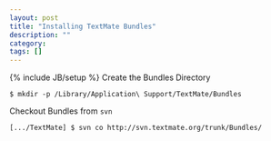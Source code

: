 ```yaml
---
layout: post
title: "Installing TextMate Bundles"
description: ""
category: 
tags: []
---
```

{% include JB/setup %}
Create the Bundles Directory

    $ mkdir -p /Library/Application\ Support/TextMate/Bundles

Checkout Bundles from `svn`

	[.../TextMate] $ svn co http://svn.textmate.org/trunk/Bundles/